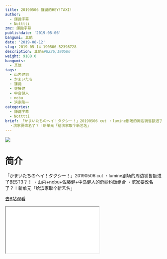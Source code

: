 ```yaml
---
title: 20190506 镰鼬的HEY!TAXI!
author:
  - 鎌鼬字幕
  - Notttti
zmz: 鎌鼬字幕
publishdate: '2019-05-06'
bangumi: 其他
date: '2019-08-12'
slug: 2019-05-14-190506-52398728
description: 其他&#8226;190506
weight: 9188.0
bangumis:
  - 其他
tags:
  - 山内健司
  - かまいたち
  - 镰鼬
  - 佐藤健
  - 中岛健人
  - nobu
  - 滨家隆一
categories:
  - 鎌鼬字幕
  - Notttti
brief: 「かまいたちのヘイ！タクシー！」20190506 cut ・lumine剧场的周边销售额进了BEST3？！ ・山内+nobu+佐藤健+中岛健人的奇妙约饭组合
  ・滨家要改名了？！新单元「给滨家取个新艺名」
---
```

![](https://raw.githubusercontent.com/tcgriffith/owaraisite/master/static/tmpimg/52a518800420b358b04e00e9bc80b2956f3234b0.jpg.480.jpg)
# 简介  
「かまいたちのヘイ！タクシー！」20190506 cut
・lumine剧场的周边销售额进了BEST3？！
・山内+nobu+佐藤健+中岛健人的奇妙约饭组合
・滨家要改名了？！新单元「给滨家取个新艺名」  

[去B站观看](https://www.bilibili.com/video/av52398728/)
<div class ="resp-container"><iframe class="testiframe" src="//player.bilibili.com/player.html?aid=52398728"", scrolling="no", allowfullscreen="true" > </iframe></div> 

